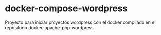 # docker-compose-wordpress
Proyecto para iniciar proyectos wordpress con el docker compilado en el repositorio docker-apache-php-wordpress
